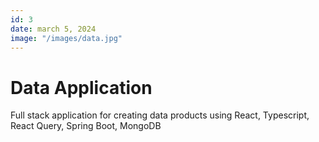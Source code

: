 ```yaml
---
id: 3
date: march 5, 2024
image: "/images/data.jpg"
---
```


# Data Application

Full stack application for creating data products using React, Typescript, React Query, Spring Boot, MongoDB
